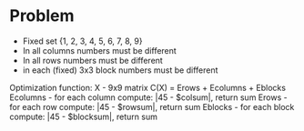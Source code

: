 Problem
=======

- Fixed set {1, 2, 3, 4, 5, 6, 7, 8, 9}
- In all columns numbers must be different
- In all rows numbers must be different
- in each (fixed) 3x3 block numbers must be different

Optimization function:
X - 9x9 matrix
C(X) = Erows + Ecolumns + Eblocks
Ecolumns - for each column compute: |45 - $colsum|, return sum
Erows - for each row compute: |45 - $rowsum|, return sum
Eblocks - for each block compute: |45 - $blocksum|, return sum

